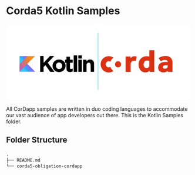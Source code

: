 # Corda5 Kotlin Samples

<p align="center">
  <img src="./kotlin.jpeg" alt="Corda" width="500">
</p>

All CorDapp samples are written in duo coding languages to accommodate our vast audience of app developers out there. 
This is the Kotlin Samples folder. 

## Folder Structure
```
.
├── README.md
└── corda5-obligation-cordapp
```

